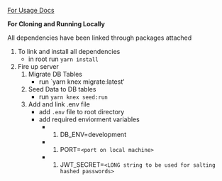 [For Usage Docs](http://simpsonsaysapidocs.surge.sh/)

**For Cloning and Running Locally**

All dependencies have been linked through packages attached
1. To link and install all dependencies
    * in root run `yarn install`
1. Fire up server
    1. Migrate DB Tables
        * run `yarn knex migrate:latest'
    1. Seed Data to DB tables
        * run `yarn knex seed:run`
    1. Add and link .env file
        * add `.env` file to root directory
        * add required enviorment variables
            *   1. DB_ENV=development
            *   1. PORT=`<port on local machine>`
            *   1. JWT_SECRET=`<LONG string to be used for salting hashed passwords>`
    